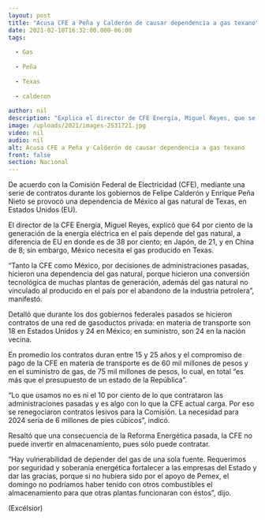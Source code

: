 ```yaml
---
layout: post
title: "Acusa CFE a Peña y Calderón de causar dependencia a gas texano"
date: 2021-02-18T16:32:00.000-06:00
tags:
  
  - Gas
  
  - Peña
  
  - Texas
  
  - calderon
  
author: nil
description: "Explica el director de CFE Energía, Miguel Reyes, que se firmaron contratos con una red de gasoductos privada; el 64% por de la generación de energía en México es por gas natural"
image: /uploads/2021/images-2531721.jpg
video: nil
audio: nil
alt: Acusa CFE a Peña y Calderón de causar dependencia a gas texano
front: false
section: Nacional
---
```


De acuerdo con la Comisión Federal de Electricidad (CFE), mediante una serie de contratos durante los gobiernos de Felipe Calderón y Enrique Peña Nieto se provocó una dependencia de México al gas natural de Texas, en Estados Unidos (EU).

El director de la CFE Energía, Miguel Reyes, explicó que 64 por ciento de la generación de la energía eléctrica en el país depende del gas natural, a diferencia de EU en donde es de 38 por ciento; en Japón, de 21, y en China de 8; sin embargo, México necesita el gas producido en Texas.

“Tanto la CFE como México, por decisiones de administraciones pasadas, hicieron una dependencia del gas natural, porque hicieron una conversión tecnológica de muchas plantas de generación, además del gas natural no vinculado al producido en el país por el abandono de la industria petrolera”, manifestó.

Detalló que durante los dos gobiernos federales pasados se hicieron contratos de una red de gasoductos privada: en materia de transporte son 18 en Estados Unidos y 24 en México; en suministro, son 24 en la nación vecina.

En promedio los contratos duran entre 15 y 25 años y el compromiso de pago de la CFE en materia de transporte es de 60 mil millones de pesos y en el suministro de gas, de 75 mil millones de pesos, lo cual, en total “es más que el presupuesto de un estado de la República”.

“Lo que usamos no es ni el 10 por ciento de lo que contrataron las administraciones pasadas y es algo con lo que la CFE actual carga. Por eso se renegociaron contratos lesivos para la Comisión. La necesidad para 2024 sería de 6 millones de pies cúbicos”, indicó.

Resaltó que una consecuencia de la Reforma Energética pasada, la CFE no puede invertir en almacenamiento, pues sólo puede contratar.

“Hay vulnerabilidad de depender del gas de una sola fuente. Requerimos por seguridad y soberanía energética fortalecer a las empresas del Estado y dar las gracias,  porque si no hubiera sido por el apoyo de Pemex, el domingo no podríamos haber tenido con otros combustibles el almacenamiento para que otras plantas funcionaran con éstos”, dijo.

(Excélsior)